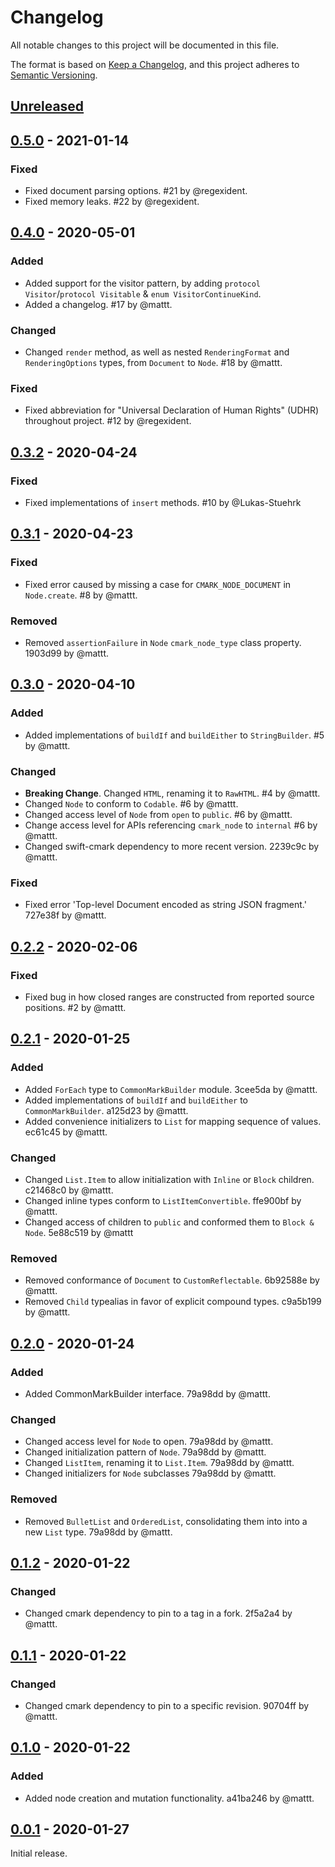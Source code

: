 # Changelog

All notable changes to this project will be documented in this file.

The format is based on [Keep a Changelog](https://keepachangelog.com/en/1.0.0/),
and this project adheres to [Semantic Versioning](https://semver.org/spec/v2.0.0.html).

## [Unreleased]

## [0.5.0] - 2021-01-14

### Fixed

- Fixed document parsing options.
  #21 by @regexident.
- Fixed memory leaks.
  #22 by @regexident.

## [0.4.0] - 2020-05-01

### Added

- Added support for the visitor pattern,
  by adding `protocol Visitor`/`protocol Visitable` & `enum VisitorContinueKind`.
- Added a changelog.
  #17 by @mattt.

### Changed

- Changed `render` method,
  as well as nested `RenderingFormat` and `RenderingOptions` types,
  from `Document` to `Node`.
  #18 by @mattt.

### Fixed

- Fixed abbreviation for "Universal Declaration of Human Rights" (UDHR)
  throughout project.
  #12 by @regexident.

## [0.3.2] - 2020-04-24

### Fixed

- Fixed implementations of `insert` methods.
  #10 by @Lukas-Stuehrk 

## [0.3.1] - 2020-04-23

### Fixed

- Fixed error caused by missing a case for `CMARK_NODE_DOCUMENT` in `Node.create`.
  #8 by @mattt.

### Removed

- Removed `assertionFailure` in `Node` `cmark_node_type` class property.
  1903d99 by @mattt.

## [0.3.0] - 2020-04-10

### Added

- Added implementations of `buildIf` and `buildEither` to `StringBuilder`.
  #5 by @mattt.

### Changed

- **Breaking Change**.
  Changed `HTML`, renaming it to `RawHTML`.
  #4 by @mattt.
- Changed `Node` to conform to `Codable`.
  #6 by @mattt.
- Changed access level of `Node` from `open` to `public`.
  #6 by @mattt.
- Change access level for APIs referencing `cmark_node` to `internal`
  #6 by @mattt.
- Changed swift-cmark dependency to more recent version.
  2239c9c by @mattt.

### Fixed

- Fixed error 'Top-level Document encoded as string JSON fragment.'
  727e38f by @mattt.

## [0.2.2] - 2020-02-06

### Fixed

- Fixed bug in how closed ranges are constructed from reported source positions.
  #2 by @mattt.

## [0.2.1] - 2020-01-25

### Added

- Added `ForEach` type to `CommonMarkBuilder` module.
  3cee5da by @mattt.
- Added implementations of `buildIf` and `buildEither` to `CommonMarkBuilder`.
  a125d23 by @mattt.
- Added convenience initializers to `List` for mapping sequence of values.
  ec61c45 by @mattt.

### Changed

- Changed `List.Item` to allow initialization with `Inline` or `Block` children.
  c21468c0 by @mattt.
- Changed inline types conform to `ListItemConvertible`.
  ffe900bf by @mattt.
- Changed access of children to `public` and conformed them to `Block & Node`.
  5e88c519 by @mattt

### Removed

- Removed conformance of `Document` to `CustomReflectable`.
  6b92588e by @mattt.
- Removed `Child` typealias in favor of explicit compound types.
  c9a5b199 by @mattt.

## [0.2.0] - 2020-01-24

### Added

- Added CommonMarkBuilder interface.
  79a98dd by @mattt.

### Changed

- Changed access level for `Node` to open.
  79a98dd by @mattt.
- Changed initialization pattern of `Node`.
  79a98dd by @mattt.
- Changed `ListItem`, renaming it to `List.Item`.
  79a98dd by @mattt.
- Changed initializers for `Node` subclasses
  79a98dd by @mattt.

### Removed

- Removed `BulletList` and `OrderedList`,
  consolidating them into into a new `List` type.
  79a98dd by @mattt.

## [0.1.2] - 2020-01-22

### Changed

- Changed cmark dependency to pin to a tag in a fork.
  2f5a2a4 by @mattt.

## [0.1.1] - 2020-01-22

### Changed

- Changed cmark dependency to pin to a specific revision.
  90704ff by @mattt.

## [0.1.0] - 2020-01-22

### Added

- Added node creation and mutation functionality.
  a41ba246 by @mattt.

## [0.0.1] - 2020-01-27

Initial release.

[unreleased]: https://github.com/SwiftDocOrg/CommonMark/compare/0.5.0...master
[0.5.0]: https://github.com/SwiftDocOrg/CommonMark/releases/tag/0.5.0
[0.4.0]: https://github.com/SwiftDocOrg/CommonMark/releases/tag/0.4.0
[0.3.2]: https://github.com/SwiftDocOrg/CommonMark/releases/tag/0.3.2
[0.3.1]: https://github.com/SwiftDocOrg/CommonMark/releases/tag/0.3.1
[0.3.0]: https://github.com/SwiftDocOrg/CommonMark/releases/tag/0.3.0
[0.2.2]: https://github.com/SwiftDocOrg/CommonMark/releases/tag/0.2.2
[0.2.1]: https://github.com/SwiftDocOrg/CommonMark/releases/tag/0.2.1
[0.2.0]: https://github.com/SwiftDocOrg/CommonMark/releases/tag/0.2.0
[0.1.2]: https://github.com/SwiftDocOrg/CommonMark/releases/tag/0.1.2
[0.1.1]: https://github.com/SwiftDocOrg/CommonMark/releases/tag/0.1.1
[0.1.0]: https://github.com/SwiftDocOrg/CommonMark/releases/tag/0.1.0
[0.0.1]: https://github.com/SwiftDocOrg/CommonMark/releases/tag/0.0.1
